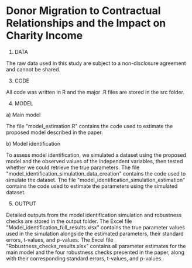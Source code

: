 # Donor Migration to Contractual Relationships and the Impact on Charity Income

1) DATA
   
The raw data used in this study are subject to a non-disclosure agreement and cannot be shared.

3) CODE

All code was written in R and the major .R files are stored in the src folder.

4) MODEL

a) Main model

The file "model_estimation.R" contains the code used to estimate the proposed model described in the paper.

b) Model identification

To assess model identification, we simulated a dataset using the proposed model and the observed values of the independent variables, then tested whether we could retrieve the true parameters. 
The file "model_identification_simulation_data_creation" contains the code used to simulate the dataset. 
The file "model_identification_simulation_estimation" contains the code used to estimate the parameters using the simulated dataset.  


5) OUTPUT

Detailed outputs from the model identification simulation and robustness checks are stored in the output folder.
The Excel file "Model_identification_full_results.xlsx" contains the true parameter values used in the simulation alongside the estimated parameters, their standard errors, t-values, and p-values.
The Excel file "Robustness_checks_results.xlsx" contains all parameter estimates for the main model and the four robustness checks presented in the paper, along with their corresponding standard errors, t-values, and p-values. 



   





